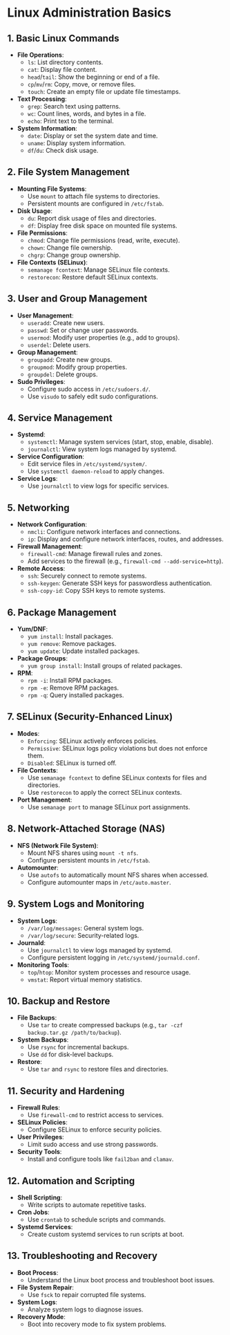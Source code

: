 # Linux Administration Basics

## 1. **Basic Linux Commands**

- **File Operations**:
  - `ls`: List directory contents.
  - `cat`: Display file content.
  - `head`/`tail`: Show the beginning or end of a file.
  - `cp`/`mv`/`rm`: Copy, move, or remove files.
  - `touch`: Create an empty file or update file timestamps.
- **Text Processing**:
  - `grep`: Search text using patterns.
  - `wc`: Count lines, words, and bytes in a file.
  - `echo`: Print text to the terminal.
- **System Information**:
  - `date`: Display or set the system date and time.
  - `uname`: Display system information.
  - `df`/`du`: Check disk usage.

## 2. **File System Management**

- **Mounting File Systems**:
  - Use `mount` to attach file systems to directories.
  - Persistent mounts are configured in `/etc/fstab`.
- **Disk Usage**:
  - `du`: Report disk usage of files and directories.
  - `df`: Display free disk space on mounted file systems.
- **File Permissions**:
  - `chmod`: Change file permissions (read, write, execute).
  - `chown`: Change file ownership.
  - `chgrp`: Change group ownership.
- **File Contexts (SELinux)**:
  - `semanage fcontext`: Manage SELinux file contexts.
  - `restorecon`: Restore default SELinux contexts.

## 3. **User and Group Management**

- **User Management**:
  - `useradd`: Create new users.
  - `passwd`: Set or change user passwords.
  - `usermod`: Modify user properties (e.g., add to groups).
  - `userdel`: Delete users.
- **Group Management**:
  - `groupadd`: Create new groups.
  - `groupmod`: Modify group properties.
  - `groupdel`: Delete groups.
- **Sudo Privileges**:
  - Configure sudo access in `/etc/sudoers.d/`.
  - Use `visudo` to safely edit sudo configurations.

## 4. **Service Management**

- **Systemd**:
  - `systemctl`: Manage system services (start, stop, enable, disable).
  - `journalctl`: View system logs managed by systemd.
- **Service Configuration**:
  - Edit service files in `/etc/systemd/system/`.
  - Use `systemctl daemon-reload` to apply changes.
- **Service Logs**:
  - Use `journalctl` to view logs for specific services.

## 5. **Networking**

- **Network Configuration**:
  - `nmcli`: Configure network interfaces and connections.
  - `ip`: Display and configure network interfaces, routes, and addresses.
- **Firewall Management**:
  - `firewall-cmd`: Manage firewall rules and zones.
  - Add services to the firewall (e.g., `firewall-cmd --add-service=http`).
- **Remote Access**:
  - `ssh`: Securely connect to remote systems.
  - `ssh-keygen`: Generate SSH keys for passwordless authentication.
  - `ssh-copy-id`: Copy SSH keys to remote systems.

## 6. **Package Management**

- **Yum/DNF**:
  - `yum install`: Install packages.
  - `yum remove`: Remove packages.
  - `yum update`: Update installed packages.
- **Package Groups**:
  - `yum group install`: Install groups of related packages.
- **RPM**:
  - `rpm -i`: Install RPM packages.
  - `rpm -e`: Remove RPM packages.
  - `rpm -q`: Query installed packages.

## 7. **SELinux (Security-Enhanced Linux)**

- **Modes**:
  - `Enforcing`: SELinux actively enforces policies.
  - `Permissive`: SELinux logs policy violations but does not enforce them.
  - `Disabled`: SELinux is turned off.
- **File Contexts**:
  - Use `semanage fcontext` to define SELinux contexts for files and directories.
  - Use `restorecon` to apply the correct SELinux contexts.
- **Port Management**:
  - Use `semanage port` to manage SELinux port assignments.

## 8. **Network-Attached Storage (NAS)**

- **NFS (Network File System)**:
  - Mount NFS shares using `mount -t nfs`.
  - Configure persistent mounts in `/etc/fstab`.
- **Automounter**:
  - Use `autofs` to automatically mount NFS shares when accessed.
  - Configure automounter maps in `/etc/auto.master`.

## 9. **System Logs and Monitoring**

- **System Logs**:
  - `/var/log/messages`: General system logs.
  - `/var/log/secure`: Security-related logs.
- **Journald**:
  - Use `journalctl` to view logs managed by systemd.
  - Configure persistent logging in `/etc/systemd/journald.conf`.
- **Monitoring Tools**:
  - `top`/`htop`: Monitor system processes and resource usage.
  - `vmstat`: Report virtual memory statistics.

## 10. **Backup and Restore**

- **File Backups**:
  - Use `tar` to create compressed backups (e.g., `tar -czf backup.tar.gz /path/to/backup`).
- **System Backups**:
  - Use `rsync` for incremental backups.
  - Use `dd` for disk-level backups.
- **Restore**:
  - Use `tar` and `rsync` to restore files and directories.

## 11. **Security and Hardening**

- **Firewall Rules**:
  - Use `firewall-cmd` to restrict access to services.
- **SELinux Policies**:
  - Configure SELinux to enforce security policies.
- **User Privileges**:
  - Limit sudo access and use strong passwords.
- **Security Tools**:
  - Install and configure tools like `fail2ban` and `clamav`.

## 12. **Automation and Scripting**

- **Shell Scripting**:
  - Write scripts to automate repetitive tasks.
- **Cron Jobs**:
  - Use `crontab` to schedule scripts and commands.
- **Systemd Services**:
  - Create custom systemd services to run scripts at boot.

## 13. **Troubleshooting and Recovery**

- **Boot Process**:
  - Understand the Linux boot process and troubleshoot boot issues.
- **File System Repair**:
  - Use `fsck` to repair corrupted file systems.
- **System Logs**:
  - Analyze system logs to diagnose issues.
- **Recovery Mode**:
  - Boot into recovery mode to fix system problems.

